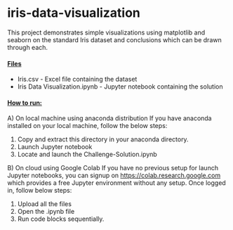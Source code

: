 # iris-data-visualization
This project demonstrates simple visualizations using matplotlib and seaborn on the standard Iris dataset and conclusions which can be drawn through each.

#### <u>Files</u>

- Iris.csv - Excel file containing the dataset
- Iris Data Visualization.ipynb - Jupyter notebook containing the solution

#### <u>How to run:</u>

A) On local machine using anaconda distribution
If you have anaconda installed on your local machine, follow the below steps:

1. Copy and extract this directory in your anaconda directory.
2. Launch Jupyter notebook
3. Locate and launch the Challenge-Solution.ipynb



B) On cloud using Google Colab
If you have no previous setup for launch Jupyter notebooks, you can signup on https://colab.research.google.com which provides a free Jupyter environment without any setup. Once logged in, follow below steps:

1. Upload all the files
2. Open the .ipynb file
3. Run code blocks sequentially.
